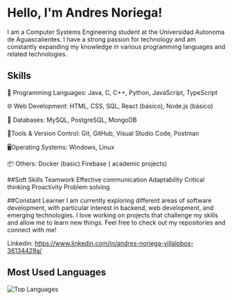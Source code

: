 # Hello, I'm Andres Noriega!

I am a Computer Systems Engineering student at the Universidad Autonoma de Aguascalientes. I have a strong passion for technology and am constantly expanding my knowledge in various programming languages and related technologies.

## Skills
🧠 Programming Languages:
Java, C, C++, Python, JavaScript, TypeScript

🌐 Web Development:
HTML, CSS, SQL, React (básico), Node.js (básico)

💾 Databases:
MySQL, PostgreSQL, MongoDB

🔧Tools & Version Control:
Git, GitHub, Visual Studio Code, Postman

🖥️Operating Systems:
Windows, Linux

📦  Others:
Docker (basic)
Firebase ( academic projects)

##Soft Skills
Teamwork
Effective communication
Adaptability
Critical thinking
Proactivity
Problem solving

##Constant Learner
I am currently exploring different areas of software development, with particular interest in backend, web development, and emerging technologies.
I love working on projects that challenge my skills and allow me to learn new things. Feel free to check out my repositories and connect with me!

Linkedin: https://www.linkedin.com/in/andres-noriega-villalobos-36134429a/


## Most Used Languages
![Top Languages](https://github-readme-stats.vercel.app/api/top-langs/?username=afuhsl&layout=compact)
